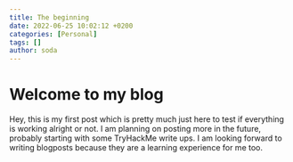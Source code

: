 ```yaml
---
title: The beginning
date: 2022-06-25 10:02:12 +0200
categories: [Personal]
tags: []
author: soda
---
```


# Welcome to my blog

Hey, this is my first post which is pretty much just here to test if everything is working alright or not. I am planning on posting more in the future, probably starting with some TryHackMe write ups. I am looking forward to writing blogposts because they are a learning experience for me too.




